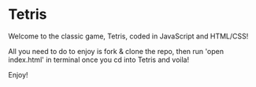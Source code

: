 # Tetris

Welcome to the classic game, Tetris, coded in JavaScript and HTML/CSS!

All you need to do to enjoy is fork & clone the repo, then run 'open index.html' in terminal once you cd into Tetris and voila!

Enjoy!

